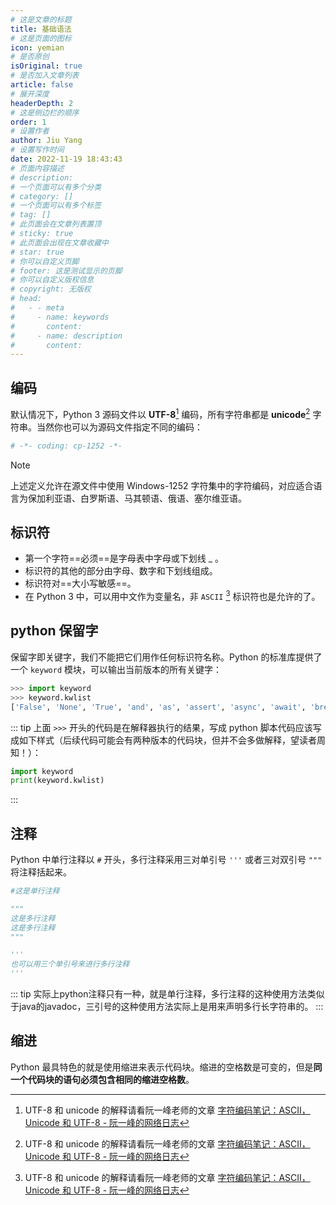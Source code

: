 ```yaml
---
# 这是文章的标题
title: 基础语法
# 这是页面的图标
icon: yemian
# 是否原创
isOriginal: true
# 是否加入文章列表
article: false
# 展开深度
headerDepth: 2
# 这是侧边栏的顺序
order: 1
# 设置作者
author: Jiu Yang
# 设置写作时间
date: 2022-11-19 18:43:43
# 页面内容描述
# description: 
# 一个页面可以有多个分类
# category: []
# 一个页面可以有多个标签
# tag: []
# 此页面会在文章列表置顶
# sticky: true
# 此页面会出现在文章收藏中
# star: true
# 你可以自定义页脚
# footer: 这是测试显示的页脚
# 你可以自定义版权信息
# copyright: 无版权
# head:
#   - - meta
#     - name: keywords
#       content: 
#     - name: description
#       content: 
---
```


## 编码

默认情况下，Python 3 源码文件以 **UTF-8**[^first] 编码，所有字符串都是 **unicode**[^first] 字符串。当然你也可以为源码文件指定不同的编码：

```python
# -*- coding: cp-1252 -*-
```

> [!note]
> 上述定义允许在源文件中使用 Windows-1252 字符集中的字符编码，对应适合语言为保加利亚语、白罗斯语、马其顿语、俄语、塞尔维亚语。

## 标识符

- 第一个字符==必须==是字母表中字母或下划线 _ 。
- 标识符的其他的部分由字母、数字和下划线组成。
- 标识符对==大小写敏感==。
- 在 Python 3 中，可以用中文作为变量名<Badge text="不建议使用中文" type="warning" />，非 `ASCII` [^first] 标识符也是允许的了。

## python 保留字

保留字即关键字，我们不能把它们用作任何标识符名称。Python 的标准库提供了一个 `keyword` 模块，可以输出当前版本的所有关键字：

```python
>>> import keyword
>>> keyword.kwlist
['False', 'None', 'True', 'and', 'as', 'assert', 'async', 'await', 'break', 'class', 'continue', 'def', 'del', 'elif', 'else', 'except', 'finally', 'for', 'from', 'global', 'if', 'import', 'in', 'is', 'lambda', 'nonlocal', 'not', 'or', 'pass', 'raise', 'return', 'try', 'while', 'with', 'yield']
```

::: tip
上面 `>>>` 开头的代码是在解释器执行的结果，写成 python 脚本代码应该写成如下样式（后续代码可能会有两种版本的代码块，但并不会多做解释，望读者周知！）：

```python
import keyword
print(keyword.kwlist)
```
:::

## 注释

Python 中单行注释以 `#` 开头，多行注释采用三对单引号 `'''` 或者三对双引号 `"""` 将注释括起来。

```python
#这是单行注释

"""
这是多行注释
这是多行注释
"""

'''
也可以用三个单引号来进行多行注释
'''
```

::: tip
 实际上python注释只有一种，就是单行注释，多行注释的这种使用方法类似于java的javadoc，三引号的这种使用方法实际上是用来声明多行长字符串的。
:::

## 缩进

Python 最具特色的就是使用缩进来表示代码块。缩进的空格数是可变的，但是**同一个代码块的语句必须包含相同的缩进空格数**。

[^first]:  UTF-8 和  unicode 的解释请看阮一峰老师的文章 [字符编码笔记：ASCII，Unicode 和 UTF-8 - 阮一峰的网络日志](https://www.ruanyifeng.com/blog/2007/10/ascii_unicode_and_utf-8.html)